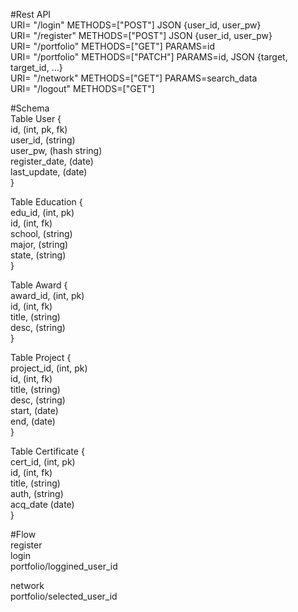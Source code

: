 #Rest API  
URI= "/login"       METHODS=["POST"]    JSON {user_id, user_pw}  
URI= "/register"    METHODS=["POST"]    JSON {user_id, user_pw}  
URI= "/portfolio"   METHODS=["GET"]     PARAMS=id  
URI= "/portfolio"   METHODS=["PATCH"]   PARAMS=id, JSON {target, target_id, ...}  
URI= "/network"     METHODS=["GET"]     PARAMS=search_data  
URI= "/logout"      METHODS=["GET"]  
  
#Schema  
Table User {  
    id,          (int, pk, fk)  
    user_id,     (string)  
    user_pw,     (hash string)  
    register_date, (date)  
    last_update, (date)  
}

Table Education {  
    edu_id,      (int, pk)  
    id,          (int, fk)  
    school,      (string)  
    major,       (string)  
    state,       (string)  
}  

Table Award {  
    award_id,    (int, pk)  
    id,          (int, fk)  
    title,       (string)  
    desc,        (string)  
}  

Table Project {  
    project_id,  (int, pk)  
    id,          (int, fk)  
    title,       (string)  
    desc,        (string)  
    start,       (date)  
    end,         (date)  
}  

Table Certificate {  
    cert_id,     (int, pk)  
    id,          (int, fk)  
    title,       (string)  
    auth,        (string)  
    acq_date     (date)  
}  


#Flow  
register  
login  
portfolio/loggined_user_id  
  
network  
portfolio/selected_user_id  
  
  